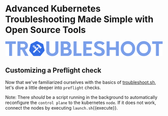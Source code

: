 # Advanced Kubernetes Troubleshooting Made Simple with Open Source Tools 
![troubleshoot logo](../../assets/troubleshoot-logo.png)

## Customizing a Preflight check

Now that we've familiarized ourselves with the basics of [troubleshoot.sh](https://troubleshoot.sh), let's dive a little deeper into `preflight` checks.

Note: There *should* be a script running in the background to automatically reconfigure the `control plane` to the kubernetes `node`. If it does not work, connect the nodes by executing `launch.sh`{{execute}}.